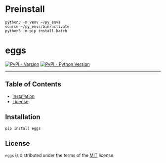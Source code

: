 # Preinstall

```console
python3 -m venv ~/py_envs
source ~/py_envs/bin/activate
python3 -m pip install hatch
```

# eggs

[![PyPI - Version](https://img.shields.io/pypi/v/eggs.svg)](https://pypi.org/project/eggs)
[![PyPI - Python Version](https://img.shields.io/pypi/pyversions/eggs.svg)](https://pypi.org/project/eggs)

-----

## Table of Contents

- [Installation](#installation)
- [License](#license)

## Installation

```console
pip install eggs
```

## License

`eggs` is distributed under the terms of the [MIT](https://spdx.org/licenses/MIT.html) license.
